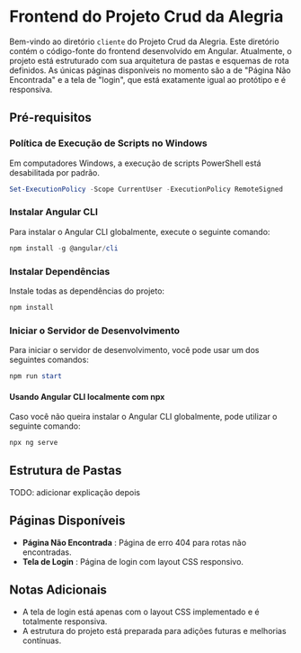 # Frontend do Projeto Crud da Alegria

Bem-vindo ao diretório `cliente` do Projeto Crud da Alegria. Este diretório contém o código-fonte do frontend desenvolvido em Angular. Atualmente, o projeto está estruturado com sua arquitetura de pastas e esquemas de rota definidos. As únicas páginas disponíveis no momento são a de "Página Não Encontrada" e a tela de "login", que está exatamente igual ao protótipo e é responsiva.

## Pré-requisitos

### Política de Execução de Scripts no Windows

Em computadores Windows, a execução de scripts PowerShell está desabilitada por padrão. 

```powershell
Set-ExecutionPolicy -Scope CurrentUser -ExecutionPolicy RemoteSigned
```

### Instalar Angular CLI

Para instalar o Angular CLI globalmente, execute o seguinte comando:

```powershell
npm install -g @angular/cli
```

### Instalar Dependências

Instale todas as dependências do projeto:

```powershell
npm install
```

### Iniciar o Servidor de Desenvolvimento

Para iniciar o servidor de desenvolvimento, você pode usar um dos seguintes comandos:

```powershell
npm run start
```

#### Usando Angular CLI localmente com npx

Caso você não queira instalar o Angular CLI globalmente, pode utilizar o seguinte comando:

```powershell
npx ng serve
```

## Estrutura de Pastas

TODO: adicionar explicação depois

## Páginas Disponíveis

* **Página Não Encontrada** : Página de erro 404 para rotas não encontradas.
* **Tela de Login** : Página de login com layout CSS responsivo.

## Notas Adicionais

* A tela de login está apenas com o layout CSS implementado e é totalmente responsiva.
* A estrutura do projeto está preparada para adições futuras e melhorias contínuas.
